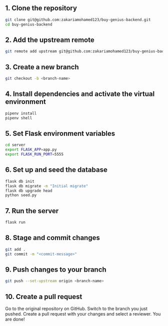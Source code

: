 ## 1. Clone the repository
```bash
git clone git@github.com:zakariamohamed123/buy-genius-backend.git
cd buy-genius-backend
```
## 2. Add the upstream remote
```bash
git remote add upstream git@github.com:zakariamohamed123/buy-genius-backend.git
```
## 3. Create a new branch
```bash
git checkout -b <branch-name>
```
## 4. Install dependencies and activate the virtual environment
```bash
pipenv install
pipenv shell
```
## 5. Set Flask environment variables
```bash
cd server
export FLASK_APP=app.py
export FLASK_RUN_PORT=5555
```
## 6. Set up and seed the database
```bash
flask db init
flask db migrate -m "Initial migrate"
flask db upgrade head
python seed.py
```
## 7. Run the server
```bash
flask run
```
## 8. Stage and commit changes
```bash
git add .
git commit -m "<commit-message>"
```
## 9. Push changes to your branch
```bash
git push --set-upstream origin <branch-name>
```
## 10. Create a pull request
Go to the original repository on GitHub.
Switch to the branch you just pushed.
Create a pull request with your changes and select a reviewer.
You are done!
